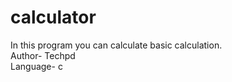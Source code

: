 # calculator
In this program you can calculate basic calculation.
<br>
Author- Techpd
<br>
Language- c
